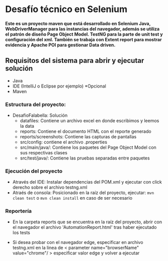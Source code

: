 # Desafío técnico en Selenium 
#### Este es un proyecto maven que está desarrollado en Selenium Java, WebDriverManager para las instancias del navegador, además se utiliza el patrón de diseño Page Object Model. TestNG para la parte de unit test y configuración del xml. También se trabaja con Extent report para mostrar evidencia y Apache POI para gestionar Data driven.
## Requisitos del sistema para abrir  y ejecutar solución
- Java
- IDE (IntelliJ o Eclipse por ejemplo) *Opcional
- Maven
### Estructura del proyecto:
- DesafioFalabella: Solución
  - datafiles: Contiene un archivo excel en donde escribimos y leemos la data
  - reports: Contiene el documento HTML con el reporte generado
  - reports/screenshots: Contiene las capturas de pantallas
  - src/config: contiene el archivo .properties
  - src/main/java/: Contiene los paquetes del Page Object Model con sus respectivas clases
  - src/test/java/: Contiene las pruebas separadas entre paquetes
  
### Ejecución del proyecto
- Através del IDE: Instalar dependencias del POM.xml y ejecutar con click derecho sobre el archivo testng.xml
- Atraés de consola: Posicionado en la raíz del proyecto, ejecutar: ```mvn clean test``` o ```mvn clean install``` en caso de ser necesario

### Reportería
- En la carpeta reports que se encuentra en la raíz del proyecto, abrir con el navegador el archivo 'AutomationReport.html' tras haber ejecutado los tests

- Si desea probar con el navegador edge, especificar en archivo testng.xml en la linea de < parameter name="browserName" value="chrome"/ > especificar valor edge y volver a ejecutar
